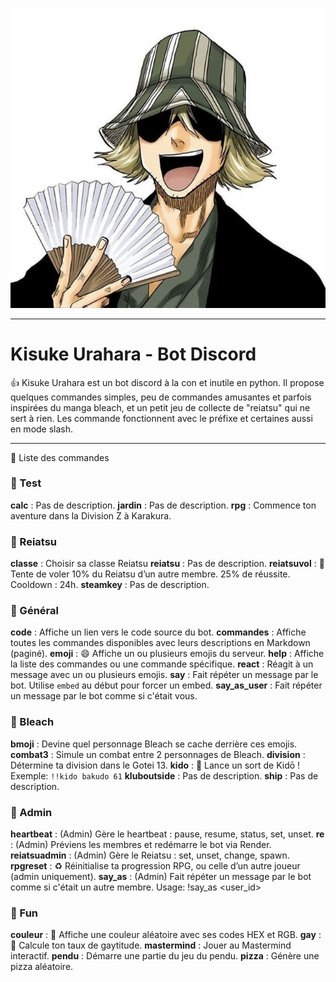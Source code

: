 ![kisuke](assets/kisuke.jpg)

---
# Kisuke Urahara - Bot Discord

👍 Kisuke Urahara est un bot discord à la con et inutile en python. Il propose quelques commandes simples, peu de commandes amusantes et parfois inspirées du manga bleach, et un petit jeu de collecte de "reiatsu" qui ne sert à rien. Les commande fonctionnent avec le préfixe et certaines aussi en mode slash.

---

📜 Liste des commandes
### 📂 Test
**calc** : Pas de description.
**jardin** : Pas de description.
**rpg** : Commence ton aventure dans la Division Z à Karakura.

### 📂 Reiatsu
**classe** : Choisir sa classe Reiatsu
**reiatsu** : Pas de description.
**reiatsuvol** : 💠 Tente de voler 10% du Reiatsu d’un autre membre. 25% de réussite. Cooldown : 24h.
**steamkey** : Pas de description.

### 📂 Général
**code** : Affiche un lien vers le code source du bot.
**commandes** : Affiche toutes les commandes disponibles avec leurs descriptions en Markdown (paginé).
**emoji** : 😄 Affiche un ou plusieurs emojis du serveur.
**help** : Affiche la liste des commandes ou une commande spécifique.
**react** : Réagit à un message avec un ou plusieurs emojis.
**say** : Fait répéter un message par le bot. Utilise `embed` au début pour forcer un embed.
**say_as_user** : Fait répéter un message par le bot comme si c'était vous.

### 📂 Bleach
**bmoji** : Devine quel personnage Bleach se cache derrière ces emojis.
**combat3** : Simule un combat entre 2 personnages de Bleach.
**division** : Détermine ta division dans le Gotei 13.
**kido** : 🎼 Lance un sort de Kidō ! Exemple: `!!kido bakudo 61`
**kluboutside** : Pas de description.
**ship** : Pas de description.

### 📂 Admin
**heartbeat** : (Admin) Gère le heartbeat : pause, resume, status, set, unset.
**re** : (Admin) Préviens les membres et redémarre le bot via Render.
**reiatsuadmin** : (Admin) Gère le Reiatsu : set, unset, change, spawn.
**rpgreset** : ♻️ Réinitialise ta progression RPG, ou celle d’un autre joueur (admin uniquement).
**say_as** : (Admin) Fait répéter un message par le bot comme si c'était un autre membre.
Usage: !say_as <user_id> <message>

### 📂 Fun
**couleur** : 🎨 Affiche une couleur aléatoire avec ses codes HEX et RGB.
**gay** : 🌈 Calcule ton taux de gaytitude.
**mastermind** : Jouer au Mastermind interactif.
**pendu** : Démarre une partie du jeu du pendu.
**pizza** : Génère une pizza aléatoire.
